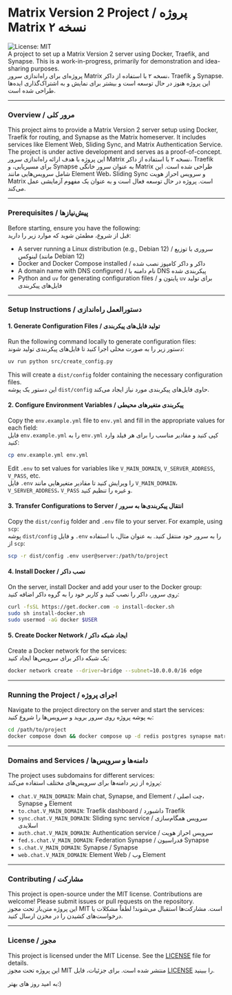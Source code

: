 # Matrix Version 2 Project / پروژه Matrix نسخه ۲

![License: MIT](https://img.shields.io/badge/License-MIT-yellow.svg)  
A project to set up a Matrix Version 2 server using Docker, Traefik, and Synapse. This is a work-in-progress, primarily for demonstration and idea-sharing purposes.  
پروژه‌ای برای راه‌اندازی سرور Matrix نسخه ۲ با استفاده از داکر، Traefik و Synapse. این پروژه هنوز در حال توسعه است و بیشتر برای نمایش و به اشتراک‌گذاری ایده‌ها طراحی شده است.


---

### Overview / مرور کلی
This project aims to provide a Matrix Version 2 server setup using Docker, Traefik for routing, and Synapse as the Matrix homeserver. It includes services like Element Web, Sliding Sync, and Matrix Authentication Service. The project is under active development and serves as a proof-of-concept.  
این پروژه با هدف ارائه راه‌اندازی سرور Matrix نسخه ۲ با استفاده از داکر، Traefik برای مسیریابی، و Synapse به عنوان سرور خانگی Matrix طراحی شده است. این شامل سرویس‌هایی مانند Element Web، Sliding Sync و سرویس احراز هویت Matrix است. پروژه در حال توسعه فعال است و به عنوان یک مفهوم آزمایشی عمل می‌کند.

---

### Prerequisites / پیش‌نیازها
Before starting, ensure you have the following:  
قبل از شروع، مطمئن شوید که موارد زیر را دارید:
- A server running a Linux distribution (e.g., Debian 12) / سروری با توزیع لینوکس (مانند Debian 12)
- Docker and Docker Compose installed / داکر و داکر کامپوز نصب شده
- A domain name with DNS configured / نام دامنه با DNS پیکربندی شده
- Python and `uv` for generating configuration files / پایتون و `uv` برای تولید فایل‌های پیکربندی

---

### Setup Instructions / دستورالعمل راه‌اندازی

#### 1. Generate Configuration Files / تولید فایل‌های پیکربندی
Run the following command locally to generate configuration files:  
دستور زیر را به صورت محلی اجرا کنید تا فایل‌های پیکربندی تولید شوند:
```bash
uv run python src/create_config.py
```
This will create a `dist/config` folder containing the necessary configuration files.  
این دستور یک پوشه `dist/config` حاوی فایل‌های پیکربندی مورد نیاز ایجاد می‌کند.

#### 2. Configure Environment Variables / پیکربندی متغیرهای محیطی
Copy the `env.example.yml` file to `env.yml` and fill in the appropriate values for each field:  
فایل `env.example.yml` را به `env.yml` کپی کنید و مقادیر مناسب را برای هر فیلد وارد کنید:
```bash
cp env.example.yml env.yml
```
Edit `.env` to set values for variables like `V_MAIN_DOMAIN`, `V_SERVER_ADDRESS`, `V_PASS`, etc.  
فایل `.env` را ویرایش کنید تا مقادیر متغیرهایی مانند `V_MAIN_DOMAIN`، `V_SERVER_ADDRESS`، `V_PASS` و غیره را تنظیم کنید.

#### 3. Transfer Configurations to Server / انتقال پیکربندی‌ها به سرور
Copy the `dist/config` folder and `.env` file to your server. For example, using `scp`:  
پوشه `dist/config` و فایل `.env` را به سرور خود منتقل کنید. به عنوان مثال، با استفاده از `scp`:
```bash
scp -r dist/config .env user@server:/path/to/project
```

#### 4. Install Docker / نصب داکر
On the server, install Docker and add your user to the Docker group:  
روی سرور، داکر را نصب کنید و کاربر خود را به گروه داکر اضافه کنید:
```bash
curl -fsSL https://get.docker.com -o install-docker.sh
sudo sh install-docker.sh
sudo usermod -aG docker $USER
```

#### 5. Create Docker Network / ایجاد شبکه داکر
Create a Docker network for the services:  
یک شبکه داکر برای سرویس‌ها ایجاد کنید:
```bash
docker network create --driver=bridge --subnet=10.0.0.0/16 edge
```
 

---

### Running the Project / اجرای پروژه
Navigate to the project directory on the server and start the services:  
به پوشه پروژه روی سرور بروید و سرویس‌ها را شروع کنید:
```bash
cd /path/to/project
docker compose down && docker compose up -d redis postgres synapse matrix web coturn sliding-sync
```

---

### Domains and Services / دامنه‌ها و سرویس‌ها
The project uses subdomains for different services:  
پروژه از زیر دامنه‌ها برای سرویس‌های مختلف استفاده می‌کند:
- `chat.V_MAIN_DOMAIN`: Main chat, Synapse, and Element / چت اصلی، Synapse و Element
- `to.chat.V_MAIN_DOMAIN`: Traefik dashboard / داشبورد Traefik
- `sync.chat.V_MAIN_DOMAIN`: Sliding sync service / سرویس همگام‌سازی اسلایدی
- `auth.chat.V_MAIN_DOMAIN`: Authentication service / سرویس احراز هویت
- `fed.s.chat.V_MAIN_DOMAIN`: Federation Synapse / فدراسیون Synapse
- `s.chat.V_MAIN_DOMAIN`: Synapse / Synapse
- `web.chat.V_MAIN_DOMAIN`: Element Web / وب Element

---


### Contributing / مشارکت
This project is open-source under the MIT license. Contributions are welcome! Please submit issues or pull requests on the repository.  
این پروژه متن‌باز تحت مجوز MIT است. مشارکت‌ها استقبال می‌شوند! لطفاً مشکلات یا درخواست‌های کشیدن را در مخزن ارسال کنید.

---

### License / مجوز
This project is licensed under the MIT License. See the [LICENSE](LICENSE) file for details.  
این پروژه تحت مجوز MIT منتشر شده است. برای جزئیات، فایل [LICENSE](LICENSE) را ببینید.



به امید روز های بهتر‌:)